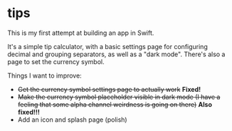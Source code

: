 tips
====

This is my first attempt at building an app in Swift.

It's a simple tip calculator, with a basic settings page for configuring decimal and grouping separators, as well as a "dark mode". There's also a page to set the currency symbol.

Things I want to improve:

* ~~Get the currency symbol settings page to actually work~~ **Fixed!**
* ~~Make the currency symbol placeholder visible in dark mode (I have a feeling that some alpha channel weirdness is going on there)~~ **Also fixed!!!**
* Add an icon and splash page (polish)